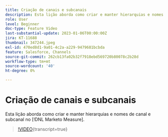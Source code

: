 ```yaml
---
title: Criação de canais e subcanais
description: Esta lição aborda como criar e manter hierarquias e nomes de canal e subcanal no [!DNL Marketo Measure].
role: User
level: Beginner
doc-type: Feature Video
last-substantial-update: 2023-01-06T00:00:00Z
jira: KT-11688
thumbnail: 347244.jpeg
exl-id: 470ed8d1-9a01-4c2a-a229-9479681bcbda
feature: Salesforce, Channels
source-git-commit: 262cb13fa02b32f7918ebd569720b80078c2b28d
workflow-type: tm+mt
source-wordcount: '40'
ht-degree: 0%

---
```


# Criação de canais e subcanais

Esta lição aborda como criar e manter hierarquias e nomes de canal e subcanal no [!DNL Marketo Measure].

>[!VIDEO](https://video.tv.adobe.com/v/347244/?learn=on){transcript=true}

